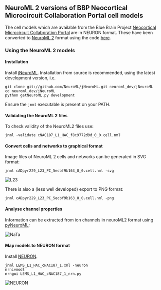 ## NeuroML 2 versions of BBP Neocortical Microcircuit Collaboration Portal cell models

The cell models which are available from the Blue Brain Project [Neocortical Microcircuit 
Collaboration Portal](https://bbp.epfl.ch/nmc-portal/microcircuit) are in NEURON format. These 
have been converted to [NeuroML 2](https://www.neuroml.org/neuromlv2) format using the code 
[here](https://github.com/OpenSourceBrain/BlueBrainProjectShowcase/tree/master/NMC/parser).

### Using the NeuroML 2 models

#### Installation

Install [jNeuroML](https://github.com/NeuroML/jNeuroML). Installation from source is 
recommended, using the latest development version, i.e.

    git clone git://github.com/NeuroML/jNeuroML.git neuroml_dev/jNeuroML
    cd neuroml_dev/jNeuroML
    python getNeuroML.py development

Ensure the `jnml` executable is present on your PATH. 

#### Validating the NeuroML 2 files

To check validity of the NeuroML2 files use:

    jnml -validate cNAC187_L1_HAC_f8c9772d9d_0_0.cell.nml

#### Convert cells and networks to graphical format

Image files of NeuroML 2 cells and networks can be generated in SVG format:

    jnml cADpyr229_L23_PC_5ecbf9b163_0_0.cell.nml -svg
    
![L23](https://raw.githubusercontent.com/OpenSourceBrain/BlueBrainProjectShowcase/master/NMC/NeuroML2/images/L23.png)

There is also a (less well developed) export to PNG format:

    jnml cADpyr229_L23_PC_5ecbf9b163_0_0.cell.nml -png


#### Analyse channel properties

Information can be extracted from ion channels in neuroML2 format using [pyNeuroML](https://github.com/NeuroML/pyNeuroML):

![NaTa](https://raw.githubusercontent.com/OpenSourceBrain/BlueBrainProjectShowcase/master/NMC/NeuroML2/images/NaTa.png)


#### Map models to NEURON format

Install [NEURON](http://www.neuron.yale.edu/neuron/download). 

    jnml LEMS_L1_HAC_cNAC187_1.xml -neuron
    nrnivmodl
    nrngui LEMS_L1_HAC_cNAC187_1_nrn.py

![NEURON](https://raw.githubusercontent.com/OpenSourceBrain/BlueBrainProjectShowcase/master/NMC/NeuroML2/images/NEURON.png)